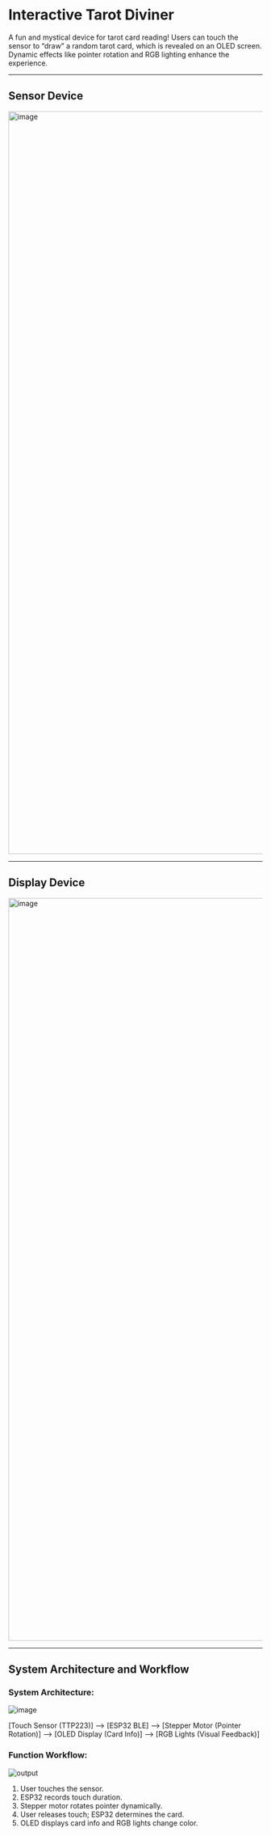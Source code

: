 # Interactive Tarot Diviner

A fun and mystical device for tarot card reading! Users can touch the sensor to “draw” a random tarot card, which is revealed on an OLED screen. Dynamic effects like pointer rotation and RGB lighting enhance the experience.

---

## Sensor Device
<img width="1470" alt="image" src="https://github.com/user-attachments/assets/a603ad4c-f37b-4f77-8156-546604f982f0" />

---

## Display Device
<img width="1470" alt="image" src="https://github.com/user-attachments/assets/8e7f2d8f-3585-4daf-b496-b9395d606d1c" />

---

## System Architecture and Workflow

### System Architecture:
![image](https://github.com/user-attachments/assets/8ea1e4e7-5279-41e3-8396-5b19fa50aefb)

[Touch Sensor (TTP223)] --> [ESP32 BLE] --> [Stepper Motor (Pointer Rotation)] --> [OLED Display (Card Info)] --> [RGB Lights (Visual Feedback)]
### Function Workflow:
![output](https://github.com/user-attachments/assets/977ac4f8-1b2f-47e6-bfdc-6c3c95f58752)

1. User touches the sensor.
2. ESP32 records touch duration.
3. Stepper motor rotates pointer dynamically.
4. User releases touch; ESP32 determines the card.
5. OLED displays card info and RGB lights change color.

